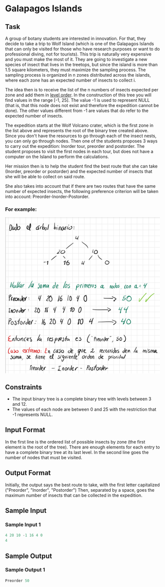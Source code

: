 # Galapagos Islands

## Task

A group of botany students are interested in innovation. For that, 
they decide to take a trip to Wolf Island (which is one of the Galapagos 
Islands that can only be visited for those who have research purposes 
or want to do professional diving, not for tourists). This trip is 
naturally very expensive and you must make the most of it. They are 
going to investigate a new species of insect that lives in the treetops, 
but since the island is more than 1.5 square kilometers, they must maximize 
the sampling process. The sampling process is organized in n zones distributed 
across the islands, where each zone has an expected number of insects to collect i.

The idea then is to receive the list of the n numbers of insects expected per 
zone and add them in [level order](https://www.geeksforgeeks.org/create-a-tree-in-level-order/). 
In the construction of this tree you will find values in the range [-1, 25]. 
The value -1 is used to represent NULL (that is, that this node does not exist 
and therefore the expedition cannot be done). The other values different from -1 are 
values that do refer to the expected number of insects.

The expedition starts at the Wolf Volcano crater, which is the first zone in the list 
above and represents the root of the binary tree created above. Since you don't have 
the resources to go through each of the insect nests, you can only go through nodes. 
Then one of the students proposes 3 ways to carry out the expedition: Inorder tour, preorder 
and postorder. The student proposes to visit the first nodes in each tour, but does not have 
a computer on the Island to perform the calculations.

Her mission then is to help the student find the best route that she can take (Inorder, 
preorder or postorder) and the expected number of insects that she will be able to collect 
on said route.

She also takes into account that if there are two routes that have the same number of expected 
insects, the following preference criterion will be taken into account: Preorder-Inorder-Postorder.

### For example:
![img.png](img.png)

## Constraints

- The input binary tree is a complete binary tree with levels between 3 and 12.
- The values of each node are between 0 and 25 with the restriction that -1 represents NULL.

## Input Format

In the first line is the ordered list of possible insects
by zone (the first element is the root of the tree). There
are enough elements for each entry to have a complete binary
tree at its last level. In the second line goes the number of
nodes that must be visited.

## Output Format

Initially, the output says the best route to take, with the 
first letter capitalized ("Preorder", "Inorder", "Postorder") 
Then, separated by a space, goes the maximum number of insects 
that can be collected in the expedition.

## Sample Input

### Sample Input 1
```java {.highlight .highlight-source-java .bg-black}
4 20 10 -1 16 4 0
4
```

## Sample Output

### Sample Output 1
```java {.highlight .highlight-source-java .bg-black}
Preorder 50
```